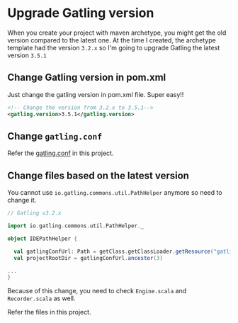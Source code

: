 # Upgrade Gatling version
When you create your project with maven archetype, you might get the old version compared to the latest one. 
At the time I created, the archetype template had the version `3.2.x` so I'm going to upgrade Gatling the latest version `3.5.1`


## Change Gatling version in pom.xml

Just change the gatling version in pom.xml file. Super easy!!

```xml
<!-- Change the version from 3.2.x to 3.5.1-->
<gatling.version>3.5.1</gatling.version>
``` 

## Change `gatling.conf`

Refer the [gatling.conf](../src/test/resources/gatling.conf) in this project. 


## Change files based on the latest version

You cannot use `io.gatling.commons.util.PathHelper` anymore so need to change it.

```scala
// Gatling v3.2.x

import io.gatling.commons.util.PathHelper._

object IDEPathHelper {

  val gatlingConfUrl: Path = getClass.getClassLoader.getResource("gatling.conf")
  val projectRootDir = gatlingConfUrl.ancestor(3)

...
}
```

Because of this change, you need to check `Engine.scala` and `Recorder.scala` as well.

Refer the files in this project.

